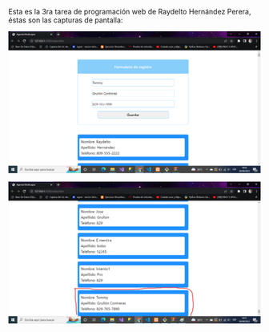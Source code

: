 Esta es la 3ra tarea de programación web de Raydelto Hernández Perera, éstas son las capturas de pantalla:

![Mi captura de pantalla del formulario](img/foto.png)


![Mi captura de pantalla del resultado](img/foto2.png)